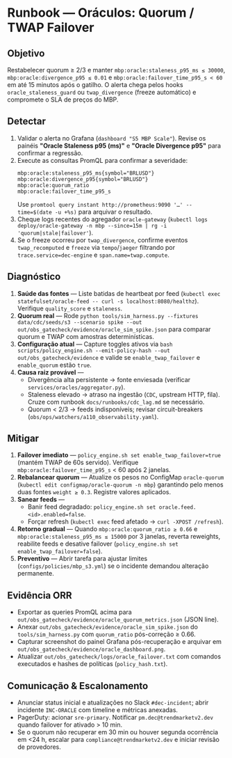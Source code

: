 # Runbook — Oráculos: Quorum / TWAP Failover

## Objetivo
Restabelecer quorum ≥ 2/3 e manter `mbp:oracle:staleness_p95_ms ≤ 30000`, `mbp:oracle:divergence_p95 ≤ 0.01` e `mbp:oracle:failover_time_p95_s < 60` em até 15 minutos após o gatilho. O alerta chega pelos hooks `oracle_staleness_guard` ou `twap_divergence` (freeze automático) e compromete o SLA de preços do MBP.

## Detectar
1. Validar o alerta no Grafana (`dashboard "S5 MBP Scale"`). Revise os painéis **"Oracle Staleness p95 (ms)"** e **"Oracle Divergence p95"** para confirmar a regressão.
2. Execute as consultas PromQL para confirmar a severidade:
   ```promql
   mbp:oracle:staleness_p95_ms{symbol="BRLUSD"}
   mbp:oracle:divergence_p95{symbol="BRLUSD"}
   mbp:oracle:quorum_ratio
   mbp:oracle:failover_time_p95_s
   ```
   Use `promtool query instant http://prometheus:9090 '…' --time=$(date -u +%s)` para arquivar o resultado.
3. Cheque logs recentes do agregador `oracle-gateway` (`kubectl logs deploy/oracle-gateway -n mbp --since=15m | rg -i 'quorum|stale|failover'`).
4. Se o freeze ocorreu por `twap_divergence`, confirme eventos `twap_recomputed` e `freeze` via `tempo`/`jaeger` filtrando por `trace.service=dec-engine` e `span.name=twap.compute`.

## Diagnóstico
1. **Saúde das fontes** — Liste batidas de heartbeat por feed (`kubectl exec statefulset/oracle-feed -- curl -s localhost:8080/healthz`). Verifique `quality_score` e `staleness`.
2. **Quorum real** — Rode `python tools/sim_harness.py --fixtures data/cdc/seeds/s3 --scenario spike --out out/obs_gatecheck/evidence/oracle_sim_spike.json` para comparar quorum e TWAP com amostras determinísticas.
3. **Configuração atual** — Capture toggles ativos via `bash scripts/policy_engine.sh --emit-policy-hash --out out/obs_gatecheck/evidence` e valide se `enable_twap_failover` e `enable_quorum` estão `true`.
4. **Causa raiz provável** —
   - Divergência alta persistente → fonte enviesada (verificar `services/oracles/aggregator.py`).
   - Staleness elevado → atraso na ingestão (`CDC`, upstream HTTP, fila). Cruze com runbook `docs/runbooks/cdc_lag.md` se necessário.
   - Quorum < 2/3 → feeds indisponíveis; revisar circuit-breakers (`obs/ops/watchers/a110_observability.yaml`).

## Mitigar
1. **Failover imediato** — `policy_engine.sh set enable_twap_failover=true` (mantém TWAP de 60s servido). Verifique `mbp:oracle:failover_time_p95_s` < 60 após 2 janelas.
2. **Rebalancear quorum** — Atualize os pesos no ConfigMap `oracle-quorum` (`kubectl edit configmap/oracle-quorum -n mbp`) garantindo pelo menos duas fontes `weight ≥ 0.3`. Registre valores aplicados.
3. **Sanear feeds** —
   - Banir feed degradado: `policy_engine.sh set oracle.feed.<id>.enabled=false`.
   - Forçar refresh (`kubectl exec` feed afetado → `curl -XPOST /refresh`).
4. **Retorno gradual** — Quando `mbp:oracle:quorum_ratio ≥ 0.66` e `mbp:oracle:staleness_p95_ms ≤ 15000` por 3 janelas, reverta reweights, reabilite feeds e desative failover (`policy_engine.sh set enable_twap_failover=false`).
5. **Preventivo** — Abrir tarefa para ajustar limites (`configs/policies/mbp_s3.yml`) se o incidente demandou alteração permanente.

## Evidência ORR
- Exportar as queries PromQL acima para `out/obs_gatecheck/evidence/oracle_quorum_metrics.json` (JSON line).
- Anexar `out/obs_gatecheck/evidence/oracle_sim_spike.json` do `tools/sim_harness.py` com `quorum_ratio` pós-correção ≥ 0.66.
- Capturar screenshot do painel Grafana pós-recuperação e arquivar em `out/obs_gatecheck/evidence/oracle_dashboard.png`.
- Atualizar `out/obs_gatecheck/logs/oracle_failover.txt` com comandos executados e hashes de políticas (`policy_hash.txt`).

## Comunicação & Escalonamento
- Anunciar status inicial e atualizações no Slack `#dec-incident`; abrir incidente `INC-ORACLE` com timeline e métricas anexadas.
- PagerDuty: acionar `sre-primary`. Notificar `pm.dec@trendmarketv2.dev` quando failover for ativado > 10 min.
- Se o quorum não recuperar em 30 min ou houver segunda ocorrência em <24 h, escalar para `compliance@trendmarketv2.dev` e iniciar revisão de provedores.
